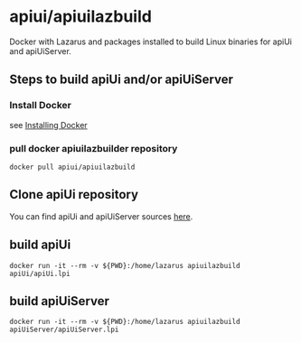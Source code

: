 # apiui/apiuilazbuild

Docker with Lazarus and packages installed to build Linux binaries for apiUi and apiUiServer.

## Steps to build apiUi and/or apiUiServer

### Install Docker
see [Installing Docker](https://docs.docker.com/desktop/windows/install/)

### pull docker apiuilazbuilder repository 
```
docker pull apiui/apiuilazbuild
```

## Clone apiUi repository
You can find apiUi and apiUiServer sources [here](https://github.com/apiui/apiui).

## build apiUi
```
docker run -it --rm -v ${PWD}:/home/lazarus apiuilazbuild apiUi/apiUi.lpi
```

## build apiUiServer
```
docker run -it --rm -v ${PWD}:/home/lazarus apiuilazbuild apiUiServer/apiUiServer.lpi
```
